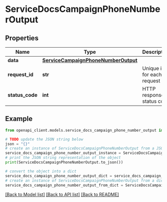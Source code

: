 # ServiceDocsCampaignPhoneNumberOutput


## Properties

Name | Type | Description | Notes
------------ | ------------- | ------------- | -------------
**data** | [**ServiceCampaignPhoneNumberOutput**](ServiceCampaignPhoneNumberOutput.md) |  | [optional] 
**request_id** | **str** | Unique id for each request | [optional] 
**status_code** | **int** | HTTP response status code | [optional] 

## Example

```python
from openapi_client.models.service_docs_campaign_phone_number_output import ServiceDocsCampaignPhoneNumberOutput

# TODO update the JSON string below
json = "{}"
# create an instance of ServiceDocsCampaignPhoneNumberOutput from a JSON string
service_docs_campaign_phone_number_output_instance = ServiceDocsCampaignPhoneNumberOutput.from_json(json)
# print the JSON string representation of the object
print(ServiceDocsCampaignPhoneNumberOutput.to_json())

# convert the object into a dict
service_docs_campaign_phone_number_output_dict = service_docs_campaign_phone_number_output_instance.to_dict()
# create an instance of ServiceDocsCampaignPhoneNumberOutput from a dict
service_docs_campaign_phone_number_output_from_dict = ServiceDocsCampaignPhoneNumberOutput.from_dict(service_docs_campaign_phone_number_output_dict)
```
[[Back to Model list]](../README.md#documentation-for-models) [[Back to API list]](../README.md#documentation-for-api-endpoints) [[Back to README]](../README.md)


